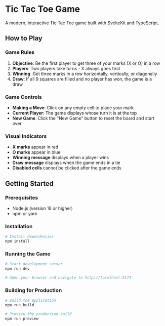 # Tic Tac Toe Game

A modern, interactive Tic Tac Toe game built with SvelteKit and TypeScript.

## How to Play

### Game Rules

1. **Objective**: Be the first player to get three of your marks (X or O) in a row
2. **Players**: Two players take turns - X always goes first
3. **Winning**: Get three marks in a row horizontally, vertically, or diagonally
4. **Draw**: If all 9 squares are filled and no player has won, the game is a draw

### Game Controls

- **Making a Move**: Click on any empty cell to place your mark
- **Current Player**: The game displays whose turn it is at the top
- **New Game**: Click the "New Game" button to reset the board and start over

### Visual Indicators

- **X marks** appear in red
- **O marks** appear in blue
- **Winning message** displays when a player wins
- **Draw message** displays when the game ends in a tie
- **Disabled cells** cannot be clicked after the game ends

## Getting Started

### Prerequisites

- Node.js (version 16 or higher)
- npm or yarn

### Installation

```bash
# Install dependencies
npm install
```

### Running the Game

```bash
# Start development server
npm run dev

# Open your browser and navigate to http://localhost:5173
```

### Building for Production

```bash
# Build the application
npm run build

# Preview the production build
npm run preview
```
